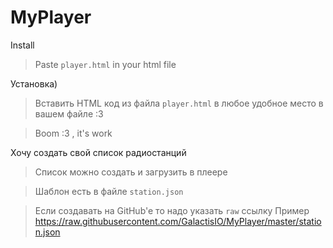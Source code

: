 # MyPlayer

Install
> Paste `player.html` in your html file

Установка)
> Вставить HTML код из файла `player.html` в любое удобное место в вашем файле :3

> Boom :3 , it's work

Хочу создать свой список радиостанций
> Список можно создать и загрузить в плеере

> Шаблон есть в файле `station.json`

> Если создавать на GitHub'e то надо указать `raw` ссылку
> Пример https://raw.githubusercontent.com/GalactisIO/MyPlayer/master/station.json
